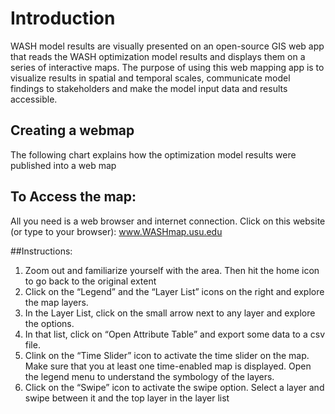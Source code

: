 # Introduction
WASH model results are visually presented on an open-source GIS web app that reads the WASH optimization model results and displays them on a series of interactive maps. The purpose of using this web mapping app is to visualize results in spatial and temporal scales, communicate model findings to stakeholders and make the model input data and results accessible. 

## Creating a webmap
The following chart explains how the optimization model results were published into a web map



## To Access the map:
All you need is a web browser and internet connection. Click on this website (or type to your browser): www.WASHmap.usu.edu

##Instructions: 
1.	Zoom out and familiarize yourself with the area. Then hit the home icon to go back to the original extent
2.	Click on the “Legend” and the “Layer List” icons on the right and explore the map layers. 
3.	In the Layer List, click on the small arrow next to any layer and explore the options. 
4.	In that list, click on “Open Attribute Table” and export some data to a csv file. 
5.	Clink on the “Time Slider” icon to activate the time slider on the map. Make sure that you at least one time-enabled map is displayed. Open the legend menu to understand the symbology of the layers.
6.	Click on the “Swipe” icon to activate the swipe option. Select a layer and swipe between it and the top layer in the layer list 


